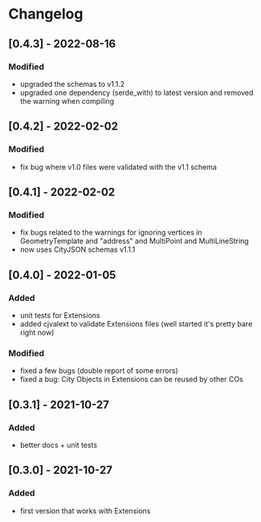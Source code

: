 # Changelog


## [0.4.3] - 2022-08-16
### Modified
- upgraded the schemas to v1.1.2
- upgraded one dependency (serde_with) to latest version and removed the warning when compiling

## [0.4.2] - 2022-02-02
### Modified
- fix bug where v1.0 files were validated with the v1.1 schema

## [0.4.1] - 2022-02-02
### Modified
- fix bugs related to the warnings for ignoring vertices in GeometryTemplate and "address" and MultiPoint and MultiLineString 
- now uses CityJSON schemas v1.1.1


## [0.4.0] - 2022-01-05
### Added
- unit tests for Extensions
- added cjvalext to validate Extensions files (well started it's pretty bare right now)
### Modified
- fixed a few bugs (double report of some errors)
- fixed a bug: City Objects in Extensions can be reused by other COs


## [0.3.1] - 2021-10-27
### Added
- better docs + unit tests


## [0.3.0] - 2021-10-27
### Added
- first version that works with Extensions
